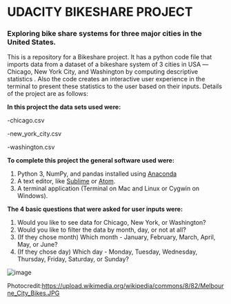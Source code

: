 # UDACITY BIKESHARE PROJECT                                               

###  Exploring  bike share systems for three major cities in the United States.

This is a repository for a  Bikeshare project. It has a  python code file  that imports data from a dataset of a bikeshare system of 3 cities in USA —Chicago, New York City, and Washington by computing descriptive statistics . Also the code  creates an interactive  user experience in the terminal to present these statistics to the user based on their inputs. Details of the project are as follows:


__In this project the data sets used were:__

-chicago.csv

-new_york_city.csv

-washington.csv

__To complete this project the general software used were:__
1.  Python 3, NumPy, and pandas installed using [Anaconda](https://www.anaconda.com/products/individual)
2. A text editor, like [Sublime](https://www.sublimetext.com/3) or [Atom](https://atom.io/).
3. A terminal application (Terminal on Mac and Linux or Cygwin on Windows).

__The 4 basic questions that were asked for user inputs were:__
1. Would you like to see data for Chicago, New York, or Washington?
2. Would you like to filter the data by month, day, or not at all?
3. (If they chose month) Which month - January, February, March, April, May, or June?
4. (If they chose day) Which day - Monday, Tuesday, Wednesday, Thursday, Friday, Saturday, or Sunday?



![image](https://user-images.githubusercontent.com/52751600/80293268-975e6980-874d-11ea-9dfa-bb871e25db2d.png)

Photocredit:https://upload.wikimedia.org/wikipedia/commons/8/82/Melbourne_City_Bikes.JPG
